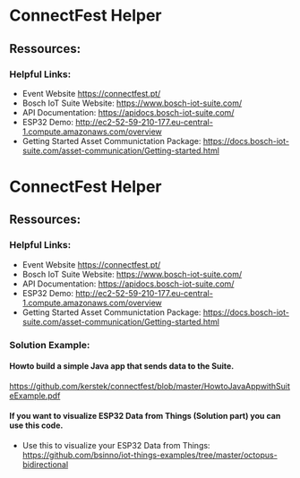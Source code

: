 # ConnectFest Helper

## Ressources:

### Helpful Links:
- Event Website https://connectfest.pt/ 
- Bosch IoT Suite Website: https://www.bosch-iot-suite.com/
- API Documentation: https://apidocs.bosch-iot-suite.com/
- ESP32 Demo: http://ec2-52-59-210-177.eu-central-1.compute.amazonaws.com/overview
- Getting Started Asset Communictation Package: https://docs.bosch-iot-suite.com/asset-communication/Getting-started.html

# ConnectFest Helper

## Ressources:

### Helpful Links:
- Event Website https://connectfest.pt/ 
- Bosch IoT Suite Website: https://www.bosch-iot-suite.com/
- API Documentation: https://apidocs.bosch-iot-suite.com/
- ESP32 Demo: http://ec2-52-59-210-177.eu-central-1.compute.amazonaws.com/overview
- Getting Started Asset Communictation Package: https://docs.bosch-iot-suite.com/asset-communication/Getting-started.html

### Solution Example:

#### Howto build a simple Java app that sends data to the Suite.

https://github.com/kerstek/connectfest/blob/master/HowtoJavaAppwithSuiteExample.pdf

#### If you want to visualize ESP32 Data from Things (Solution part) you can use this code.
- Use this to visualize your ESP32 Data from Things: https://github.com/bsinno/iot-things-examples/tree/master/octopus-bidirectional



